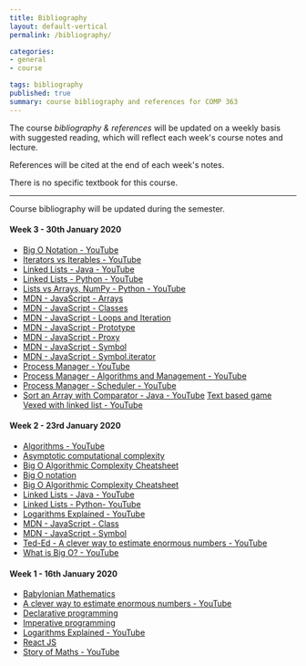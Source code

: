 ```yaml
---
title: Bibliography
layout: default-vertical
permalink: /bibliography/

categories:
- general
- course

tags: bibliography
published: true
summary: course bibliography and references for COMP 363
---
```


The course *bibliography & references* will be updated on a weekly basis with suggested reading, which will reflect each week's course notes and lecture.

References will be cited at the end of each week's notes.

There is no specific textbook for this course.

***

Course bibliography will be updated during the semester.

#### Week 3 - 30th January 2020

* [Big O Notation - YouTube](https://www.youtube.com/watch?v=v4cd1O4zkGw)
* [Iterators vs Iterables - YouTube](https://www.youtube.com/watch?v=vtmiYo_600M)
* [Linked Lists - Java - YouTube](https://www.youtube.com/watch?v=njTh_OwMljA)
* [Linked Lists - Python - YouTube](https://www.youtube.com/watch?v=6r62JV_V9SU)
* [Lists vs Arrays, NumPy - Python - YouTube](https://www.youtube.com/watch?v=BrZ5OoYzfN8)
* [MDN - JavaScript - Arrays](https://developer.mozilla.org/en-US/docs/Web/JavaScript/Reference/Global_Objects/Array)
* [MDN - JavaScript - Classes](https://developer.mozilla.org/en-US/docs/Web/JavaScript/Reference/Classes)
* [MDN - JavaScript - Loops and Iteration](https://developer.mozilla.org/en-US/docs/Web/JavaScript/Guide/Loops_and_iteration)
* [MDN - JavaScript - Prototype](https://developer.mozilla.org/en-US/docs/Learn/JavaScript/Objects/Object_prototypes)
* [MDN - JavaScript - Proxy](https://developer.mozilla.org/en-US/docs/Web/JavaScript/Reference/Global_Objects/Proxy)
* [MDN - JavaScript - Symbol](https://developer.mozilla.org/en-US/docs/Web/JavaScript/Reference/Global_Objects/Symbol)
* [MDN - JavaScript - Symbol.iterator](https://developer.mozilla.org/en-US/docs/Web/JavaScript/Reference/Global_Objects/Symbol/iterator)
* [Process Manager - YouTube](https://www.youtube.com/watch?v=bS3QuOQgUu8)
* [Process Manager - Algorithms and Management - YouTube](https://www.youtube.com/watch?v=7FRW4iGjLrc)
* [Process Manager - Scheduler - YouTube](https://www.youtube.com/watch?v=bS3QuOQgUu8)
* [Sort an Array with Comparator - Java - YouTube](https://www.youtube.com/watch?v=SzzSwvQfKyk)
  [Text based game Vexed with linked list - YouTube](https://www.youtube.com/watch?v=l96Txo9XDkY)

#### Week 2 - 23rd January 2020

* [Algorithms - YouTube](https://youtu.be/Q9HjeFD62Uk)
* [Asymptotic computational complexity](https://en.wikipedia.org/wiki/Asymptotic_computational_complexity)
* [Big O Algorithmic Complexity Cheatsheet](https://www.bigocheatsheet.com/)
* [Big O notation](https://en.wikipedia.org/wiki/Big_O_notation)
* [Big O Algorithmic Complexity Cheatsheet](https://www.bigocheatsheet.com/)
* [Linked Lists - Java - YouTube](https://www.youtube.com/watch?v=njTh_OwMljA)
* [Linked Lists - Python- YouTube](https://www.youtube.com/watch?v=6r62JV_V9SU)
* [Logarithms Explained - YouTube](https://www.youtube.com/watch?v=zzu2POfYv0Y)
* [MDN - JavaScript - Class](https://developer.mozilla.org/en-US/docs/Web/JavaScript/Reference/Classes)
* [MDN - JavaScript - Symbol](https://developer.mozilla.org/en-US/docs/Web/JavaScript/Reference/Global_Objects/Symbol)
* [Ted-Ed - A clever way to estimate enormous numbers - YouTube](https://www.youtube.com/watch?v=0YzvupOX8Is)
* [What is Big O? - YouTube](https://www.youtube.com/watch?v=MyeV2_tGqvw)

#### Week 1 - 16th January 2020

* [Babylonian Mathematics](https://en.wikipedia.org/wiki/Babylonian_mathematics)
* [A clever way to estimate enormous numbers - YouTube](https://www.youtube.com/watch?v=0YzvupOX8Is)
* [Declarative programming](https://en.wikipedia.org/wiki/Declarative_programming)
* [Imperative programming](https://en.wikipedia.org/wiki/Imperative_programming)
* [Logarithms Explained - YouTube](https://www.youtube.com/watch?v=zzu2POfYv0Y)
* [React JS](https://reactjs.org/)
* [Story of Maths - YouTube](https://www.youtube.com/watch?v=pb0MSMGSIeY)